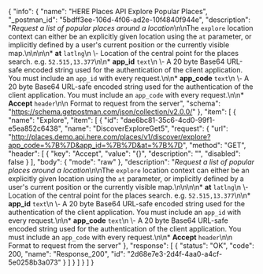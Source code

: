 {
  "info": {
    "name": "HERE Places API Explore Popular Places",
    "_postman_id": "5bdff3ee-106d-4f06-ad2e-10f4840f944e",
    "description": "*Request a list of popular places around a location*\n\nThe `explore` location context can either be an explicitly given location using the `at` parameter, or implicitly defined by a user's current position or the currently visible map.\n\n\n\n* **at**  `latlng`\n \\- Location of the central point for the places search.    e.g. `52.515,13.377`\n\n* **app_id**  `text`\n \\- A 20 byte Base64 URL-safe encoded string used for the authentication of the client application.    You must include an `app_id` with every request.\n\n* **app_code**  `text`\n \\- A 20 byte Base64 URL-safe encoded string used for the authentication of the client application.    You must include an `app_code` with every request.\n\n* **Accept**  `header`\n\n  Format to request from the server",
    "schema": "https://schema.getpostman.com/json/collection/v2.0.0/"
  },
  "item": [
    {
      "name": "Explore",
      "item": [
        {
          "id": "dae6bc81-35c6-4cd0-99f1-e5ea852c6438",
          "name": "DiscoverExploreGet5",
          "request": {
            "url": "http://places.demo.api.here.com/places/v1/discover/explore?app_code=%7B%7D&app_id=%7B%7D&at=%7B%7D",
            "method": "GET",
            "header": [
              {
                "key": "Accept",
                "value": "{}",
                "description": "",
                "disabled": false
              }
            ],
            "body": {
              "mode": "raw"
            },
            "description": "*Request a list of popular places around a location*\n\nThe `explore` location context can either be an explicitly given location using the `at` parameter, or implicitly defined by a user's current position or the currently visible map.\n\n\n\n* **at**  `latlng`\n \\- Location of the central point for the places search.    e.g. `52.515,13.377`\n\n* **app_id**  `text`\n \\- A 20 byte Base64 URL-safe encoded string used for the authentication of the client application.    You must include an `app_id` with every request.\n\n* **app_code**  `text`\n \\- A 20 byte Base64 URL-safe encoded string used for the authentication of the client application.    You must include an `app_code` with every request.\n\n* **Accept**  `header`\n\n  Format to request from the server"
          },
          "response": [
            {
              "status": "OK",
              "code": 200,
              "name": "Response_200",
              "id": "2d68e7e3-2d4f-4aa0-a4cf-5e0258b3a073"
            }
          ]
        }
      ]
    }
  ]
}